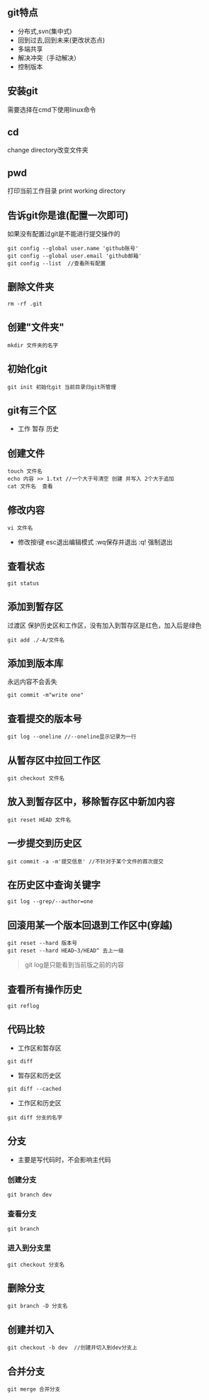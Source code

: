 ## git特点
- 分布式,svn(集中式)
- 回到过去,回到未来(更改状态点)
- 多端共享
- 解决冲突（手动解决）
- 控制版本

## 安装git  
需要选择在cmd下使用linux命令

## cd 
change directory改变文件夹

## pwd  
打印当前工作目录  print working directory

## 告诉git你是谁(配置一次即可)    
如果没有配置过git是不能进行提交操作的
```
git config --global user.name 'github账号'
git config --global user.email 'github邮箱'
git config --list  //查看所有配置
```



## 删除文件夹
```
rm -rf .git
```

## 创建"文件夹"
```
mkdir 文件夹的名字
```

## 初始化git
```
git init 初始化git 当前目录归git所管理
```

## git有三个区
- 工作 暂存 历史

## 创建文件
```
touch 文件名
echo 内容 >> 1.txt //一个大于号清空 创建 并写入 2个大于追加
cat 文件名  查看
```

## 修改内容
```
vi 文件名  
```
- 修改按i键 esc退出编辑模式 :wq保存并退出 :q! 强制退出

## 查看状态
```
git status
```

## 添加到暂存区   
过渡区 保护历史区和工作区，没有加入到暂存区是红色，加入后是绿色
```
git add ./-A/文件名
```

## 添加到版本库
永远内容不会丢失
```
git commit -m"write one"
```

## 查看提交的版本号
```
git log --oneline //--oneline显示记录为一行
```

## 从暂存区中拉回工作区
```
git checkout 文件名
```

## 放入到暂存区中，移除暂存区中新加内容
```
git reset HEAD 文件名
```

## 一步提交到历史区
```
git commit -a -m'提交信息' //不针对于某个文件的首次提交
```

## 在历史区中查询关键字
```
git log --grep/--author=one 
```

## 回滚用某一个版本回退到工作区中(穿越)
```
git reset --hard 版本号 
git reset --hard HEAD~3/HEAD^ 去上一级
```

> git log是只能看到当前版之前的内容

## 查看所有操作历史
```
git reflog
```

## 代码比较
- 工作区和暂存区
```
git diff
```
- 暂存区和历史区
```
git diff --cached
```
- 工作区和历史区
```
git diff 分支的名字
```

## 分支
- 主要是写代码时，不会影响主代码
###  创建分支
``` 
git branch dev
```
### 查看分支
```
git branch
```
### 进入到分支里
```
git checkout 分支名
```

## 删除分支
```
git branch -D 分支名
```

## 创建并切入
```
git checkout -b dev  //创建并切入到dev分支上
```

## 合并分支
```
git merge 合并分支
```